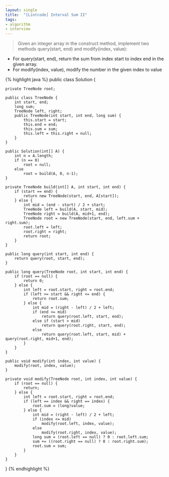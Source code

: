 ```yaml
---
layout: single
title:  "[Lintcode] Interval Sum II"
tags:
- algorithm
- interview
---
```


> Given an integer array in the construct method, implement two methods query(start, end) and modify(index, value):
* For query(start, end), return the sum from index start to index end in the given array.
* For modify(index, value), modify the number in the given index to value

{% highlight java %}
public class Solution {

    private TreeNode root;

    public class TreeNode {
        int start, end;
        long sum;
        TreeNode left, right;
        public TreeNode(int start, int end, long sum) {
            this.start = start;
            this.end = end;
            this.sum = sum;
            this.left = this.right = null;
        }
    }

    public Solution(int[] A) {
        int n = A.length;
        if (n == 0)
            root = null;
        else
            root = build(A, 0, n-1);
    }

    private TreeNode build(int[] A, int start, int end) {
        if (start == end) {
            return new TreeNode(start, end, A[start]);
        } else {
            int mid = (end - start) / 2 + start;
            TreeNode left = build(A, start, mid);
            TreeNode right = build(A, mid+1, end);
            TreeNode root = new TreeNode(start, end, left.sum + right.sum);
            root.left = left;
            root.right = right;
            return root;
        }
    }

    public long query(int start, int end) {
        return query(root, start, end);
    }

    public long query(TreeNode root, int start, int end) {
        if (root == null) {
            return 0;
        } else {
            int left = root.start, right = root.end;
            if (left >= start && right <= end) {
                return root.sum;
            } else {
                int mid = (right - left) / 2 + left;
                if (end <= mid)
                    return query(root.left, start, end);
                else if (start > mid)
                    return query(root.right, start, end);
                else
                    return query(root.left, start, mid) + query(root.right, mid+1, end);
            }
        }
    }

    public void modify(int index, int value) {
        modify(root, index, value);
    }

    private void modify(TreeNode root, int index, int value) {
        if (root == null) {
            return;
        } else {
            int left = root.start, right = root.end;
            if (left == index && right == index) {
                root.sum = (long)value;
            } else {
                int mid = (right - left) / 2 + left;
                if (index <= mid)
                    modify(root.left, index, value);
                else
                    modify(root.right, index, value);
                long sum = (root.left == null) ? 0 : root.left.sum;
                sum += ((root.right == null) ? 0 : root.right.sum);
                root.sum = sum;
            }
        }
    }
}
{% endhighlight %}

